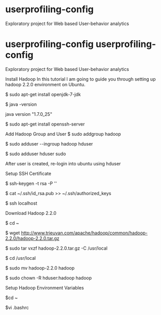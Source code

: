 userprofiling-config
====================

Exploratory project for Web based User-behavior analytics

userprofiling-config
userprofiling-config
====================

Exploratory project for Web based User-behavior analytics

Install Hadoop
In this tutorial I am going to guide you through setting up hadoop 2.2.0 environment on Ubuntu.

$ sudo apt-get install openjdk-7-jdk

$ java -version

java version "1.7.0_25"

$ sudo apt-get install openssh-server

Add Hadoop Group and User
$ sudo addgroup hadoop

$ sudo adduser --ingroup hadoop hduser

$ sudo adduser hduser sudo

After user is created, re-login into ubuntu using hduser

Setup SSH Certificate

$ ssh-keygen -t rsa -P ''

$ cat ~/.ssh/id_rsa.pub >> ~/.ssh/authorized_keys

$ ssh localhost

Download Hadoop 2.2.0

$ cd ~

$ wget http://www.trieuvan.com/apache/hadoop/common/hadoop-2.2.0/hadoop-2.2.0.tar.gz

$ sudo tar vxzf hadoop-2.2.0.tar.gz -C /usr/local

$ cd /usr/local

$ sudo mv hadoop-2.2.0 hadoop

$ sudo chown -R hduser:hadoop hadoop

Setup Hadoop Environment Variables

$cd ~

$vi .bashrc
